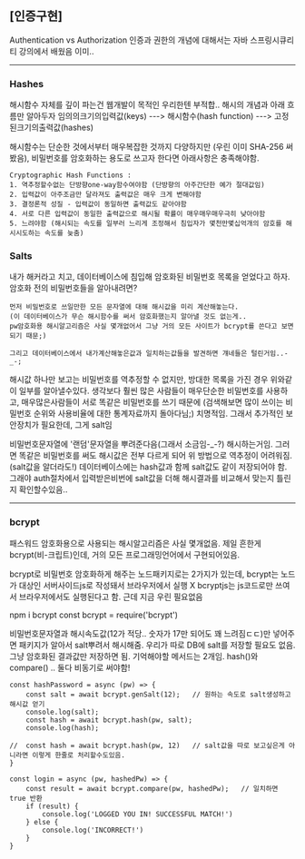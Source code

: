 
## [인증구현]

Authentication vs Authorization
인증과 권한의 개념에 대해서는 자바 스프링시큐리티 강의에서 배웠음 이미..


-----------------------------

### Hashes

해시함수 자체를 깊이 파는건 웹개발이 목적인 우리한텐 부적합..
해시의 개념과 아래 흐름만 알아두자
임의의크기의입력값(keys) ---> 해시함수(hash function) ---> 고정된크기의출력값(hashes)

해시함수는 단순한 것에서부터 매우복잡한 것까지 다양하지만 (우린 이미 SHA-256 써봤음),
비밀번호를 암호화하는 용도로 쓰고자 한다면 아래사항은 충족해야함.

    Cryptographic Hash Functions :
    1. 역추정할수없는 단방향one-way함수여야함 (단방향의 아주간단한 예가 절대값임)
    2. 입력값이 아주조금만 달라져도 출력값은 매우 크게 변해야함
    3. 결정론적 성질 - 입력값이 동일하면 출력값도 같아야함
    4. 서로 다른 입력값이 동일한 출력값으로 해시될 확률이 매우매우매우극히 낮아야함
    5. 느려야함 (해시되는 속도를 일부러 느리게 조정해서 침입자가 몇천만몇십억개의 암호를 해시시도하는 속도를 늦춤)


### Salts

내가 해커라고 치고, 데이터베이스에 침입해 암호화된 비밀번호 목록을 얻었다고 하자.
암호화 전의 비밀번호들을 알아내려면?

    먼저 비밀번호로 쓰일만한 모든 문자열에 대해 해시값을 미리 계산해놓는다.
    (이 데이터베이스가 무슨 해시함수를 써서 암호화했는지 알아낼 것도 없는게..
    pw암호화용 해시알고리즘은 사실 몇개없어서 그냥 거의 모든 사이트가 bcrypt를 쓴다고 보면 되기 때문;)

    그리고 데이터베이스에서 내가계산해놓은값과 일치하는값들을 발견하면 걔네들은 털린거임..-_-;

해시값 하나만 보고는 비밀번호를 역추정할 수 없지만, 방대한 목록을 가진 경우 위와같이 일부를 알아낼수있다.
생각보다 훨씬 많은 사람들이 매우단순한 비밀번호를 사용하고, 매우많은사람들이 서로 똑같은 비밀번호를 쓰기 때문에
(검색해보면 많이 쓰이는 비밀번호 순위와 사용비율에 대한 통계자료까지 돌아다님;) 치명적임.
그래서 추가적인 보안장치가 필요한데, 그게 salt임

비밀번호문자열에 '랜덤'문자열을 뿌려준다음(그래서 소금임-_-?) 해시하는거임.
그러면 똑같은 비밀번호를 써도 해시값은 전부 다르게 되어 위 방법으로 역추정이 어려워짐. (salt값을 알더라도!)
데이터베이스에는 hash값과 함께 salt값도 같이 저장되어야 함.
그래야 auth절차에서 입력받은비번에 salt값을 더해 해시결과를 비교해서 맞는지 틀린지 확인할수있음..


-----------------------------

### bcrypt

패스워드 암호화용으로 사용되는 해시알고리즘은 사실 몇개없음.
제일 흔한게 bcrypt(비-크립트)인데, 거의 모든 프로그래밍언어에서 구현되어있음.

bcrypt로 비밀번호 암호화하게 해주는 노드패키지로는 2가지가 있는데,
bcrypt는 노드가 대상인 서버사이드js로 작성돼서 브라우저에서 실행 X
bcryptjs는 js코드로만 쓰여서 브라우저에서도 실행된다고 함. 근데 지금 우린 필요없음

npm i bcrypt
const bcrypt = require('bcrypt')


비밀번호문자열과 해시속도값(12가 적당.. 숫자가 17만 되어도 꽤 느려짐ㄷㄷ)만 넣어주면
패키지가 알아서 salt뿌려서 해시해줌.
우리가 따로 DB에 salt를 저장할 필요도 없음. 그냥 암호화된 결과값만 저장하면 됨.
기억해야할 메서드는 2개임. hash()와 compare() .. 둘다 비동기로 써야함!

    const hashPassword = async (pw) => {
        const salt = await bcrypt.genSalt(12);   // 원하는 속도로 salt생성하고 해시값 얻기
        console.log(salt);
        const hash = await bcrypt.hash(pw, salt);
        console.log(hash);

    //  const hash = await bcrypt.hash(pw, 12)   // salt값을 따로 보고싶은게 아니라면 이렇게 한줄로 처리할수도있음.
    }

    const login = async (pw, hashedPw) => {
        const result = await bcrypt.compare(pw, hashedPw);   // 일치하면 true 반환
        if (result) {
            console.log('LOGGED YOU IN! SUCCESSFUL MATCH!')
        } else {
            console.log('INCORRECT!')
        }
    }

